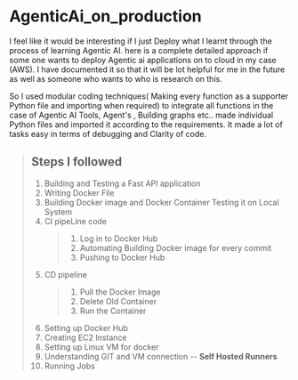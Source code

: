 ﻿# AgenticAi_on_production

 I feel like it would be interesting if I just Deploy what I learnt through the process of learning Agentic AI. here is a complete detailed approach if some one wants to deploy Agentic ai applications on to cloud in my case (AWS). I have documented it so that it will be lot helpful for me in the future as well as someone who wants to who is research on this.

  So I used modular coding techniques( Making every function as a supporter Python file and importing when required) to integrate all functions in the case of Agentic AI Tools, Agent's , Building graphs etc.. made individual Python files and imported it according to the requirements. It made a lot of tasks easy in terms of debugging and Clarity of code.
  

> ## **Steps I followed**
 > 1. Building and Testing a Fast API application
>  2. Writing Docker File
>  3. Building Docker image and Docker Container Testing it on Local System
>  4. CI pipeLine code
>       > 1. Log in to Docker Hub
>       > 2. Automating Building Docker image for every commit
>       > 3. Pushing to Docker Hub
>  5. CD pipeline
>       > 1. Pull the Docker Image
>       > 2. Delete Old Container
>       > 3. Run the Container
>  6. Setting up Docker Hub
>  7. Creating EC2 Instance
>  8. Setting up Linux VM for docker
>  9. Understanding GIT and VM connection -- **Self Hosted Runners**
>  10. Running Jobs 
>  
 
 
